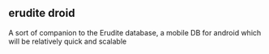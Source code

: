 erudite droid
--------------------
A sort of companion to the Erudite database, a mobile DB for android
which will be relatively quick and scalable
